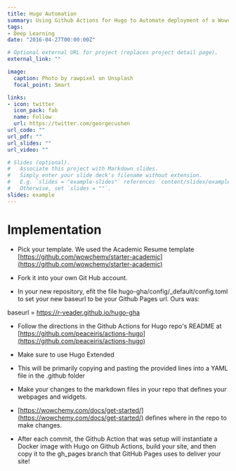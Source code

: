 ```yaml
---
title: Hugo Automation
summary: Using Github Actions for Hugo to Automate deployment of a Wowchemy Academic template site.
tags:
- Deep Learning
date: "2016-04-27T00:00:00Z"

# Optional external URL for project (replaces project detail page).
external_link: ""

image:
  caption: Photo by rawpixel on Unsplash
  focal_point: Smart

links:
- icon: twitter
  icon_pack: fab
  name: Follow
  url: https://twitter.com/georgecushen
url_code: ""
url_pdf: ""
url_slides: ""
url_video: ""

# Slides (optional).
#   Associate this project with Markdown slides.
#   Simply enter your slide deck's filename without extension.
#   E.g. `slides = "example-slides"` references `content/slides/example-slides.md`.
#   Otherwise, set `slides = ""`.
slides: example
---
```


# Implementation

-   Pick your template. We used the Academic Resume template [https://github.com/wowchemy/starter-academic](https://github.com/wowchemy/starter-academic)
    

  

-   Fork it into your own Git Hub account.
    
-   In your new repository, efit the file hugo-gha/config/_default/config.toml to set your new baseurl to be your Github Pages url. Ours was:
    

  

baseurl = https://r-veader.github.io/hugo-gha

-   Follow the directions in the Github Actions for Hugo repo's README at [https://github.com/peaceiris/actions-hugo](https://github.com/peaceiris/actions-hugo)
    
-   Make sure to use Hugo Extended
    
-   This will be primarily copying and pasting the provided lines into a YAML file in the .github folder
-   Make your changes to the markdown files in your repo that defines your webpages and widgets.
    
-   [https://wowchemy.com/docs/get-started/](https://wowchemy.com/docs/get-started/) defines where in the repo to make changes.
    
-   After each commit, the Github Action that was setup will instantiate a Docker image with Hugo on Github Actions, build your site, and then copy it to the gh_pages branch that GitHub Pages uses to deliver your site!

